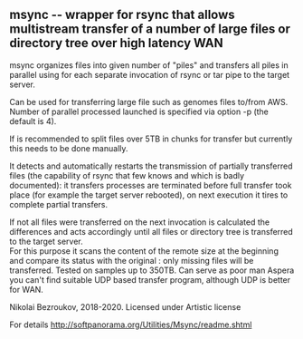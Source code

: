 ## msync -- wrapper for rsync that allows multistream transfer of a number of large files or directory tree over high latency WAN

msync organizes files into given number of "piles" and transfers all piles in parallel using for each separate invocation of rsync or tar pipe to the target server.

Can be used for transferring large file such as genomes files to/from AWS. Number of parallel processed launched is specified via option -p (the default is 4). 

If is recommended to split files over 5TB in chunks for transfer but currently this needs to be done manually. 

It detects and automatically restarts the transmission of partially transferred files (the capability of rsync that few knows and which is badly documented): it transfers processes are terminated before full transfer took place (for example the target server rebooted), on next execution it tires to complete partial transfers. 

If not all files were transferred on the next invocation is calculated the differences and acts accordingly until all files or directory tree is transferred to the target server.  
For this purpose it scans the content of the remote size at the beginning and compare its status with the original : only  missing files will be transferred.  Tested on samples up to 350TB. Can serve as poor man Aspera you can't find suitable UDP based transfer program, although UDP is better for WAN. 
 

Nikolai Bezroukov, 2018-2020. Licensed under Artistic license 

For details http://softpanorama.org/Utilities/Msync/readme.shtml
